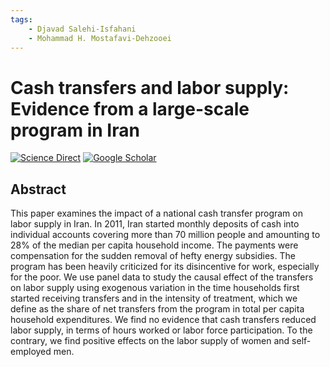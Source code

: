 ```yaml
---
tags:
    - Djavad Salehi-Isfahani
    - Mohammad H. Mostafavi-Dehzooei
---
```


# Cash transfers and labor supply: Evidence from a large-scale program in Iran

[![Science Direct](https://img.shields.io/badge/science_direct-orange)](https://www.sciencedirect.com/science/article/abs/pii/S0304387818306084)
[![Google Scholar](https://img.shields.io/badge/google_scholar-blue?logo=googlescholar&logoColor=white)](https://scholar.google.de/citations?view_op=view_citation&hl=en&user=GeyE3LEAAAAJ&citation_for_view=GeyE3LEAAAAJ:K3LRdlH-MEoC)

## Abstract

This paper examines the impact of a national cash transfer program on labor 
supply in Iran. In 2011, Iran started monthly deposits of cash into individual 
accounts covering more than 70 million people and amounting to 28% of the 
median per capita household income. The payments were compensation for the 
sudden removal of hefty energy subsidies. The program has been heavily 
criticized for its disincentive for work, especially for the poor. We use 
panel data to study the causal effect of the transfers on labor supply using 
exogenous variation in the time households first started receiving transfers 
and in the intensity of treatment, which we define as the share of net 
transfers from the program in total per capita household expenditures. We find 
no evidence that cash transfers reduced labor supply, in terms of hours worked 
or labor force participation. To the contrary, we find positive effects on the 
labor supply of women and self-employed men.
